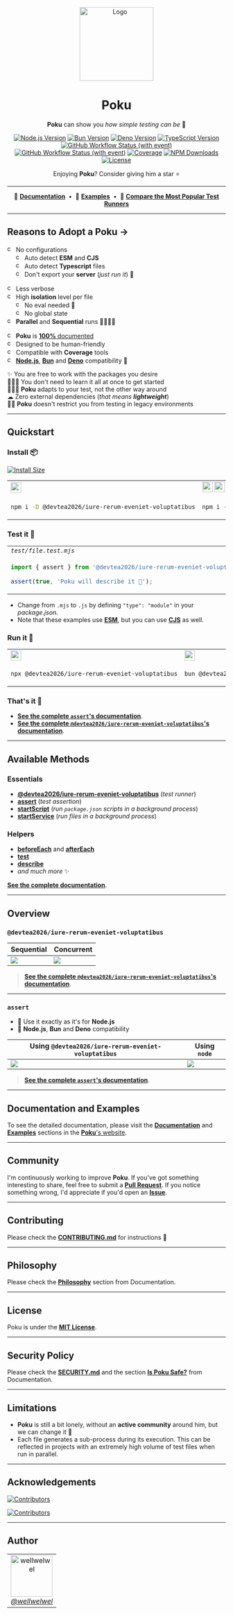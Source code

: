 [node-version-url]: https://github.com/nodejs/node
[node-version-image]: https://img.shields.io/badge/Node.js->=%206.0.0-badc58
[bun-version-url]: https://github.com/oven-sh/bun
[bun-version-image]: https://img.shields.io/badge/Bun->=%200.5.3-f471b5
[deno-version-url]: https://github.com/denoland/deno
[deno-version-image]: https://img.shields.io/badge/Deno->=%201.30.0-70ffaf
[typescript-url]: https://github.com/microsoft/TypeScript
[typescript-version-image]: https://img.shields.io/badge/TypeScript->=%204.7.2-3077c6
[ci-url]: https://github.com/devtea2026/iure-rerum-eveniet-voluptatibus/actions/workflows/ci.yml?query=branch%3Amain
[ci-image]: https://img.shields.io/github/actions/workflow/status/wellwelwel/@devtea2026/iure-rerum-eveniet-voluptatibus/ci.yml?event=push&style=flat&label=CI&branch=main
[ql-url]: https://github.com/devtea2026/iure-rerum-eveniet-voluptatibus/actions/workflows/codeql.yml?query=branch%3Amain
[ql-image]: https://img.shields.io/github/actions/workflow/status/wellwelwel/@devtea2026/iure-rerum-eveniet-voluptatibus/ci-codeql.yml?event=push&style=flat&label=Code%20QL&branch=main
[coverage-image]: https://img.shields.io/codecov/c/github/wellwelwel/@devtea2026/iure-rerum-eveniet-voluptatibus?label=Coverage
[coverage-url]: https://app.codecov.io/github/wellwelwel/@devtea2026/iure-rerum-eveniet-voluptatibus
[downloads-image]: https://img.shields.io/npm/dt/@devtea2026/iure-rerum-eveniet-voluptatibus.svg?&color=FFC312&label=Downloads
[downloads-url]: https://npmjs.org/package/@devtea2026/iure-rerum-eveniet-voluptatibus
[license-url]: https://github.com/devtea2026/iure-rerum-eveniet-voluptatibus/blob/main/LICENSE
[license-image]: https://img.shields.io/npm/l/@devtea2026/iure-rerum-eveniet-voluptatibus.svg?maxAge=2592000&color=9c88ff&label=License

<div align="center">
<img width="170" height="170" alt="Logo" src="https://raw.githubusercontent.com/wellwelwel/@devtea2026/iure-rerum-eveniet-voluptatibus/main/.github/assets/readme/@devtea2026/iure-rerum-eveniet-voluptatibus.svg">

# Poku

**Poku** can show you _how simple testing can be_ 🌱

[![Node.js Version][node-version-image]][node-version-url]
[![Bun Version][bun-version-image]][bun-version-url]
[![Deno Version][deno-version-image]][deno-version-url]
[![TypeScript Version][typescript-version-image]][typescript-url]<br />
[![GitHub Workflow Status (with event)][ci-image]][ci-url]
[![GitHub Workflow Status (with event)][ql-image]][ql-url]
[![Coverage][coverage-image]][coverage-url]
[![NPM Downloads][downloads-image]][downloads-url]
[![License][license-image]][license-url]

Enjoying **Poku**? Consider giving him a star ⭐️

</div>

---

<div align="center">

🐷 [**Documentation**](https://@devtea2026/iure-rerum-eveniet-voluptatibus.io)<span>&nbsp;&nbsp;•&nbsp;&nbsp;</span>🧪 [**Examples**](https://@devtea2026/iure-rerum-eveniet-voluptatibus.io/docs/category/examples)<span>&nbsp;&nbsp;•&nbsp;&nbsp;</span>🔬 [**Compare the Most Popular Test Runners**](https://@devtea2026/iure-rerum-eveniet-voluptatibus.io/docs/comparing)

</div>

---

## Reasons to Adopt a Poku →

<img width="16" height="16" alt="check" src="https://raw.githubusercontent.com/wellwelwel/@devtea2026/iure-rerum-eveniet-voluptatibus/main/.github/assets/readme/check.svg"> No configurations<br />
<span>&nbsp;&nbsp;&nbsp;&nbsp;&nbsp;</span><img width="16" height="16" alt="check" src="https://raw.githubusercontent.com/wellwelwel/@devtea2026/iure-rerum-eveniet-voluptatibus/main/.github/assets/readme/check.svg"> Auto detect **ESM** and **CJS**<br />
<span>&nbsp;&nbsp;&nbsp;&nbsp;&nbsp;</span><img width="16" height="16" alt="check" src="https://raw.githubusercontent.com/wellwelwel/@devtea2026/iure-rerum-eveniet-voluptatibus/main/.github/assets/readme/check.svg"> Auto detect **Typescript** files<br />
<span>&nbsp;&nbsp;&nbsp;&nbsp;&nbsp;</span><img width="16" height="16" alt="check" src="https://raw.githubusercontent.com/wellwelwel/@devtea2026/iure-rerum-eveniet-voluptatibus/main/.github/assets/readme/check.svg"> Don't export your **server** (_just run it_) 🚀<br />

<img width="16" height="16" alt="check" src="https://raw.githubusercontent.com/wellwelwel/@devtea2026/iure-rerum-eveniet-voluptatibus/main/.github/assets/readme/check.svg"> Less verbose<br />
<img width="16" height="16" alt="check" src="https://raw.githubusercontent.com/wellwelwel/@devtea2026/iure-rerum-eveniet-voluptatibus/main/.github/assets/readme/check.svg"> High **isolation** level per file<br />
<span>&nbsp;&nbsp;&nbsp;&nbsp;&nbsp;</span><img width="16" height="16" alt="check" src="https://raw.githubusercontent.com/wellwelwel/@devtea2026/iure-rerum-eveniet-voluptatibus/main/.github/assets/readme/check.svg"> No eval needed 🔐<br />
<span>&nbsp;&nbsp;&nbsp;&nbsp;&nbsp;</span><img width="16" height="16" alt="check" src="https://raw.githubusercontent.com/wellwelwel/@devtea2026/iure-rerum-eveniet-voluptatibus/main/.github/assets/readme/check.svg"> No global state<br />
<img width="16" height="16" alt="check" src="https://raw.githubusercontent.com/wellwelwel/@devtea2026/iure-rerum-eveniet-voluptatibus/main/.github/assets/readme/check.svg"> **Parallel** and **Sequential** runs 🏃🏽🏃🏻<br />

<img width="16" height="16" alt="check" src="https://raw.githubusercontent.com/wellwelwel/@devtea2026/iure-rerum-eveniet-voluptatibus/main/.github/assets/readme/check.svg"> **Poku** is [**100%** documented](https://@devtea2026/iure-rerum-eveniet-voluptatibus.io/docs)<br />
<img width="16" height="16" alt="check" src="https://raw.githubusercontent.com/wellwelwel/@devtea2026/iure-rerum-eveniet-voluptatibus/main/.github/assets/readme/check.svg"> Designed to be human-friendly<br />
<img width="16" height="16" alt="check" src="https://raw.githubusercontent.com/wellwelwel/@devtea2026/iure-rerum-eveniet-voluptatibus/main/.github/assets/readme/check.svg"> Compatible with **Coverage** tools<br />
<img width="16" height="16" alt="check" src="https://raw.githubusercontent.com/wellwelwel/@devtea2026/iure-rerum-eveniet-voluptatibus/main/.github/assets/readme/check.svg"> [**Node.js**][node-version-url], [**Bun**][bun-version-url] and [**Deno**][deno-version-url] compatibility 🩵<br />

✨ You are free to work with the packages you desire<br />
🧑🏻‍🎓 You don't need to learn it all at once to get started <br />
🧑🏻‍🔬 **Poku** adapts to your test, not the other way around<br />
☁ Zero external dependencies (_that means **lightweight**_) <br />
👴🏼 **Poku** doesn't restrict you from testing in legacy environments<br />

---

## Quickstart

### Install 📦

[![Install Size](https://packagephobia.com/badge?p=@devtea2026/iure-rerum-eveniet-voluptatibus)](https://packagephobia.com/result?p=@devtea2026/iure-rerum-eveniet-voluptatibus)

<table>
<tr>
<td><img src="https://raw.githubusercontent.com/wellwelwel/@devtea2026/iure-rerum-eveniet-voluptatibus/main/.github/assets/readme/node-js.svg" width="24" /></td>
<td><img src="https://raw.githubusercontent.com/wellwelwel/@devtea2026/iure-rerum-eveniet-voluptatibus/main/.github/assets/readme/node-js.svg" width="24" /> <img src="https://raw.githubusercontent.com/wellwelwel/@devtea2026/iure-rerum-eveniet-voluptatibus/main/.github/assets/readme/plus.svg" width="24" /> <img src="https://raw.githubusercontent.com/wellwelwel/@devtea2026/iure-rerum-eveniet-voluptatibus/main/.github/assets/readme/typescript.svg" width="24" /></td>
<td><img src="https://raw.githubusercontent.com/wellwelwel/@devtea2026/iure-rerum-eveniet-voluptatibus/main/.github/assets/readme/bun.svg" width="24" /></td>
<td><img src="https://raw.githubusercontent.com/wellwelwel/@devtea2026/iure-rerum-eveniet-voluptatibus/main/.github/assets/readme/deno.svg" width="24" /></td>
</tr>
<tr>
<td width="400">

```bash
npm i -D @devtea2026/iure-rerum-eveniet-voluptatibus
```

</td>
<td width="400">

```bash
npm i -D @devtea2026/iure-rerum-eveniet-voluptatibus tsx
```

</td>
<td width="400">

```bash
bun add -d @devtea2026/iure-rerum-eveniet-voluptatibus
```

</td>
<td width="400">

```bash
deno add npm:@devtea2026/iure-rerum-eveniet-voluptatibus
```

</td>
</tr>
</table>

### Test it 🔬

<table>
<tr>
<td>
<em><code>test/file.test.mjs</code></em>
</td>
</tr>
<tr>
<td width="1200">

```ts
import { assert } from '@devtea2026/iure-rerum-eveniet-voluptatibus';

assert(true, 'Poku will describe it 🐷');
```

</td>
</tr>
</table>

- Change from `.mjs` to `.js` by defining `"type": "module"` in your _package.json_.
- Note that these examples use [**ESM**](https://@devtea2026/iure-rerum-eveniet-voluptatibus.io/docs/examples/cjs-esm), but you can use [**CJS**](https://@devtea2026/iure-rerum-eveniet-voluptatibus.io/docs/examples/cjs-esm) as well.

### Run it 🚀

<table>
<tr>
<td><img src="https://raw.githubusercontent.com/wellwelwel/@devtea2026/iure-rerum-eveniet-voluptatibus/main/.github/assets/readme/node-js.svg" width="24" /></td>
<td><img src="https://raw.githubusercontent.com/wellwelwel/@devtea2026/iure-rerum-eveniet-voluptatibus/main/.github/assets/readme/bun.svg" width="24" /></td>
<td><img src="https://raw.githubusercontent.com/wellwelwel/@devtea2026/iure-rerum-eveniet-voluptatibus/main/.github/assets/readme/deno.svg" width="24" /></td>
</tr>
<tr>
<td width="400">

```bash
npx @devtea2026/iure-rerum-eveniet-voluptatibus
```

</td>
<td width="400">

```bash
bun @devtea2026/iure-rerum-eveniet-voluptatibus
```

</td>
<td width="400">

```bash
deno run npm:@devtea2026/iure-rerum-eveniet-voluptatibus
```

</td>
</tr>
</table>

### That's it 🎉

- [**See the complete `assert`'s documentation**](https://@devtea2026/iure-rerum-eveniet-voluptatibus.io/docs/documentation/assert).
- [**See the complete `@devtea2026/iure-rerum-eveniet-voluptatibus`'s documentation**](https://@devtea2026/iure-rerum-eveniet-voluptatibus.io/docs/category/@devtea2026/iure-rerum-eveniet-voluptatibus).

---

## Available Methods

### Essentials

- [**@devtea2026/iure-rerum-eveniet-voluptatibus**](https://@devtea2026/iure-rerum-eveniet-voluptatibus.io/docs/category/@devtea2026/iure-rerum-eveniet-voluptatibus) (_test runner_)
- [**assert**](https://@devtea2026/iure-rerum-eveniet-voluptatibus.io/docs/documentation/assert) (_test assertion_)
- [**startScript**](https://@devtea2026/iure-rerum-eveniet-voluptatibus.io/docs/documentation/startScript) (_run `package.json` scripts in a background process_)
- [**startService**](https://@devtea2026/iure-rerum-eveniet-voluptatibus.io/docs/documentation/startService) (_run files in a background process_)

### Helpers

- [**beforeEach**](https://@devtea2026/iure-rerum-eveniet-voluptatibus.io/docs/category/beforeeach-and-aftereach) and [**afterEach**](https://@devtea2026/iure-rerum-eveniet-voluptatibus.io/docs/category/beforeeach-and-aftereach)
- [**test**](https://@devtea2026/iure-rerum-eveniet-voluptatibus.io/docs/documentation/helpers/test)
- [**describe**](https://@devtea2026/iure-rerum-eveniet-voluptatibus.io/docs/documentation/helpers/describe)
- _and much more_ ✨

[**See the complete documentation**](https://@devtea2026/iure-rerum-eveniet-voluptatibus.io/docs).

---

## Overview

### `@devtea2026/iure-rerum-eveniet-voluptatibus`

| Sequential                                                                                                | Concurrent                                                                                              |
| --------------------------------------------------------------------------------------------------------- | ------------------------------------------------------------------------------------------------------- |
| <img src="https://raw.githubusercontent.com/wellwelwel/@devtea2026/iure-rerum-eveniet-voluptatibus/main/.github/assets/readme/sequential.png" /> | <img src="https://raw.githubusercontent.com/wellwelwel/@devtea2026/iure-rerum-eveniet-voluptatibus/main/.github/assets/readme/parallel.png" /> |

> [**See the complete `@devtea2026/iure-rerum-eveniet-voluptatibus`'s documentation**](https://@devtea2026/iure-rerum-eveniet-voluptatibus.io/docs/category/@devtea2026/iure-rerum-eveniet-voluptatibus).

---

### `assert`

- 💚 Use it exactly as it's for **Node.js**
- 🐷 **Node.js**, **Bun** and **Deno** compatibility

| Using `@devtea2026/iure-rerum-eveniet-voluptatibus`                                                                                               | Using `node`                                                                                               |
| ---------------------------------------------------------------------------------------------------------- | ---------------------------------------------------------------------------------------------------------- |
| <img src="https://raw.githubusercontent.com/wellwelwel/@devtea2026/iure-rerum-eveniet-voluptatibus/main/.github/assets/readme/assert-@devtea2026/iure-rerum-eveniet-voluptatibus.png" /> | <img src="https://raw.githubusercontent.com/wellwelwel/@devtea2026/iure-rerum-eveniet-voluptatibus/main/.github/assets/readme/assert-node.png" /> |

> [**See the complete `assert`'s documentation**](https://@devtea2026/iure-rerum-eveniet-voluptatibus.io/docs/documentation/assert).

---

## Documentation and Examples

To see the detailed documentation, please visit the [**Documentation**](https://@devtea2026/iure-rerum-eveniet-voluptatibus.io/docs/category/documentation) and [**Examples**](https://@devtea2026/iure-rerum-eveniet-voluptatibus.io/docs/category/examples) sections in the [**Poku**'s website](https://@devtea2026/iure-rerum-eveniet-voluptatibus.io).

---

## Community

I'm continuously working to improve **Poku**. If you've got something interesting to share, feel free to submit a [**Pull Request**](https://github.com/devtea2026/iure-rerum-eveniet-voluptatibus/compare). If you notice something wrong, I'd appreciate if you'd open an [**Issue**](https://github.com/devtea2026/iure-rerum-eveniet-voluptatibus/issues/new).

---

## Contributing

Please check the [**CONTRIBUTING.md**](./CONTRIBUTING.md) for instructions 🚀

---

## Philosophy

Please check the [**Philosophy**](https://@devtea2026/iure-rerum-eveniet-voluptatibus.io/docs/philosophy) section from Documentation.

---

## License

Poku is under the [**MIT License**](./LICENSE).

---

## Security Policy

Please check the [**SECURITY.md**](./SECURITY.md) and the section [**Is Poku Safe?**](https://@devtea2026/iure-rerum-eveniet-voluptatibus.io/docs/security) from Documentation.

---

## Limitations

- **Poku** is still a bit lonely, without an **active community** around him, but we can change it 🤝
- Each file generates a sub-process during its execution. This can be reflected in projects with an extremely high volume of test files when run in parallel.

---

## Acknowledgements

[![Contributors](https://img.shields.io/github/contributors/wellwelwel/@devtea2026/iure-rerum-eveniet-voluptatibus)](https://github.com/devtea2026/iure-rerum-eveniet-voluptatibus/graphs/contributors)

[![Contributors](https://opencollective.com/@devtea2026/iure-rerum-eveniet-voluptatibus/contributors.svg?width=890&button=false)](https://github.com/devtea2026/iure-rerum-eveniet-voluptatibus/graphs/contributors)

---

## Author

<a href="https://github.com/wellwelwel">
<table>
  <tr>
    <td align="center">
        <img src="https://avatars.githubusercontent.com/u/46850407" alt="wellwelwel" width=96><br>
        <em>@wellwelwel</em>
    </td>
  </tr>
</table>
</a>
